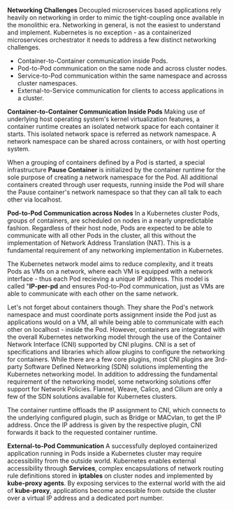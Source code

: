 **Networking Challenges**
Decoupled microservices based applications rely heavily on networking in order to mimic the tight-coupling once available in the monolithic era. Networking in general, is not the easiest to understand and implement. Kubernetes is no exception - as a containerized microservices orchestrator it needs to address a few distinct networking challenges.

- Container-to-Container communication inside Pods.
- Pod-to-Pod communication on the same node and across cluster nodes.
- Service-to-Pod communication within the same namespace and acrosss cluster namespaces.
- External-to-Service communication for clients to access applications in a cluster.


**Container-to-Container Communication Inside Pods**
Making use of underlying host operating system's kernel virtualization features, a container runtime creates an isolated network space for each container it starts. This isolated network space is referred as network namespace. A network namespace can be shared across containers, or with host operting system.

When a grouping of containers defined by a Pod is started, a special infrastructure <b>Pause Container</b> is initialized by the container runtime for the sole purpose of creating a network namespace for the Pod. All additional containers created through user requests, running inside the Pod will share the Pause container's network namespace so that they can all talk to each other via localhost.


**Pod-to-Pod Communication across Nodes**
In a Kubernetes cluster Pods, groups of containers, are scheduled on nodes in a nearly unpredictable fashion. Regardless of their host node, Pods are expected to be able to communicate with all other Pods in the cluster, all this without the implementation of Network Address Translation (NAT). This is a fundamental requirement of any networking implementation in Kubernetes.

The Kubernetes network model aims to reduce complexity, and it treats Pods as VMs on a network, where each VM is equipped with a network interface - thus each Pod recieving a unique IP address. This model is called "<b>IP-per-pd</b> and ensures Pod-to-Pod communication, just as VMs are able to communicate with each other on the same network.

Let's not forget about containers though. They share the Pod's network namespace and must coordinate ports assignment inside the Pod just as applications would on a VM, all while being able to communicate with each other on localhost - inside the Pod. However, containers are integrated with the overall Kubernetes networking model through the use of the Container Network Interface (CNI) supported by CNI plugins. CNI is a set of specifications and libraries which allow plugins to configure the networking for containers. While there are a few core plugins, most CNI plugins are 3rd-party Software Defined Networking (SDN) solutions implementing the Kubernetes networking model. In addition to addressing the fundamental requirement of the networking model, some networking solutions offer support for Network Policies. Flannel, Weave, Calico, and Cilium are only a few of the SDN solutions available for Kubernetes clusters.

The container runtime offloads the IP assignment to CNI, which connects to the underlying configured plugin, such as Bridge or MACvlan, to get the IP address. Once the IP address is given by the respective plugin, CNI forwards it back to the requested container runtime.


**External-to-Pod Communication**
A successfully deployed containerized application running in Pods inside a Kubernetes cluster may require accessibility from the outside world. Kubernetes enables external accessibility through <b>Services</b>, complex encapsulations of network routing rule definitions stored in <b>iptables</b> on cluster nodes and implemented by <b>kube-proxy agents</b>. By exposing services to the external world with the aid of <b>kube-proxy</b>, applications become accessible from outside the cluster over a virtual IP address and a dedicated port number.